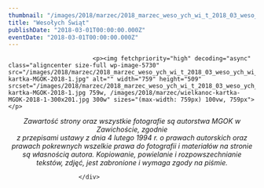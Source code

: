 ```yaml
---
thumbnail: "/images/2018/marzec/2018_marzec_weso_ych_wi_t_2018_03_weso_ych_wi_t_wielkanoc-kartka-MGOK-2018-1.jpg"
title: "Wesołych Świąt"
publishDate: "2018-03-01T00:00:00.000Z"
eventDate: "2018-03-01T00:00:00.000Z"
---
```


<div class="entry-content">
							
							<p><img fetchpriority="high" decoding="async" class="aligncenter size-full wp-image-5730" src="/images/2018/marzec/2018_marzec_weso_ych_wi_t_2018_03_weso_ych_wi_t_wielkanoc-kartka-MGOK-2018-1.jpg" alt="" width="759" height="509" srcset="/images/2018/marzec/2018_marzec_weso_ych_wi_t_2018_03_weso_ych_wi_t_wielkanoc-kartka-MGOK-2018-1.jpg 759w, /images/2018/marzec/wielkanoc-kartka-MGOK-2018-1-300x201.jpg 300w" sizes="(max-width: 759px) 100vw, 759px"></p>
<p style="text-align: center;"><em>Zawartość strony oraz wszystkie fotografie są autorstwa MGOK w Zawichoście, zgodnie</em><br>
<em> z przepisami ustawy z dnia 4 lutego 1994 r. o prawach autorskich oraz prawach pokrewnych wszelkie prawa do fotografii i materiałów na stronie są własnością autora. Kopiowanie, powielanie i rozpowszechnianie tekstów, zdjęć, jest zabronione i wymaga zgody na piśmie.</em></p>
						
						</div>
